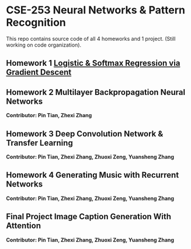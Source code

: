 # CSE-253 Neural Networks & Pattern Recognition

This repo contains source code of all 4 homeworks and 1 project. (Still working on code organization).

## Homework 1 [Logistic & Softmax Regression via Gradient Descent](https://github.com/yrbszhsh/CSE-253/blob/Porj/Logistic%20and%20Softmax%20Regression%20via%20Gradient%20Descent.ipynb)

<!---**Contributor: Pin Tian, Zhexi Zhang**--->

## Homework 2 Multilayer Backpropagation Neural Networks

**Contributor: Pin Tian, Zhexi Zhang**

## Homework 3 Deep Convolution Network & Transfer Learning

**Contributor: Pin Tian, Zhexi Zhang, Zhuoxi Zeng, Yuansheng Zhang**

## Homework 4 Generating Music with Recurrent Networks

**Contributor: Pin Tian, Zhexi Zhang, Zhuoxi Zeng, Yuansheng Zhang**

## Final Project Image Caption Generation With Attention

**Contributor: Pin Tian, Zhexi Zhang, Zhuoxi Zeng, Yuansheng Zhang**
